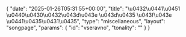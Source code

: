 {
    "date": "2025-01-26T05:31:55+00:00",
    "title": "\u0432\u0441\u0451 \u0440\u0430\u0432\u043d\u043e \u043d\u0435 \u043f\u043e \u0441\u0435\u0431\u0435",
    "type": "miscellaneous",
    "layout": "songpage",
    "params": {
        "id": "vseravno",
        "tonality": ""
    }
}